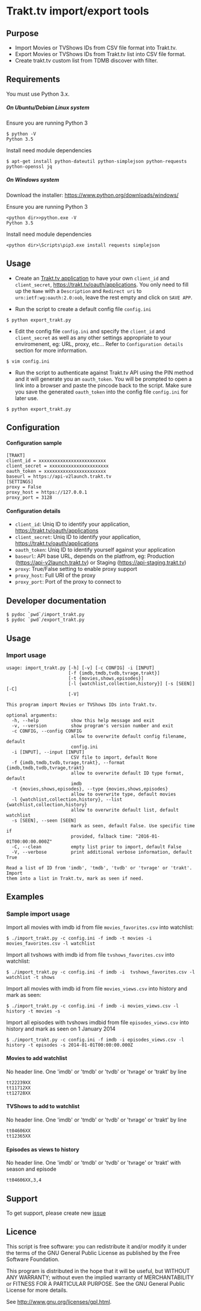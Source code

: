 # Trakt.tv import/export tools

## Purpose

 * Import Movies or TVShows IDs from CSV file format into Trakt.tv.
 * Export Movies or TVShows IDs from Trakt.tv list into CSV file format.
 * Create trakt.tv custom list from TDMB discover with filter.

## Requirements

You must use Python 3.x.

##### On Ubuntu/Debian Linux system

Ensure you are running Python 3
```
$ python -V
Python 3.5
```

Install need module dependencies

```
$ apt-get install python-dateutil python-simplejson python-requests python-openssl jq
```

##### On Windows system

 Download the installer: https://www.python.org/downloads/windows/

 Ensure you are running Python 3
```
<python dir>>python.exe -V
Python 3.5
```

 Install need module dependencies

```
<python dir>\Scripts\pip3.exe install requests simplejson
```

## Usage

* Create an [Trakt.tv application](https://trakt.tv/oauth/applications) to have your own ``client_id`` and ``client_secret``, https://trakt.tv/oauth/applications.
You only need to fill up the ``Name`` with a ``Description`` and ``Redirect uri`` to `urn:ietf:wg:oauth:2.0:oob`, leave the rest empty and click on ``SAVE APP``.

* Run the script to create a default config file ``config.ini``

```
$ python export_trakt.py
```

* Edit the config file ``config.ini`` and specify the ``client_id`` and ``client_secret`` as well as any other settings appropriate to your enviromenent, eg: URL, proxy, etc...
Refer to ``Configuration details`` section for more information.

```
$ vim config.ini
```

* Run the script to authenticate against Trakt.tv API using the PIN method and it will generate you an ``oauth_token``.
You will be prompted to open a link into a browser and paste the pincode back to the script. 
Make sure you save the generated ``oauth_token`` into the config file ``config.ini`` for later use.

```
$ python export_trakt.py
```

## Configuration

#### Configuration sample

```text
[TRAKT]
client_id = xxxxxxxxxxxxxxxxxxxxxxxxx
client_secret = xxxxxxxxxxxxxxxxxxxxxx
oauth_token = xxxxxxxxxxxxxxxxxxxxxxx
baseurl = https://api-v2launch.trakt.tv
[SETTINGS]
proxy = False
proxy_host = https://127.0.0.1
proxy_port = 3128
```

#### Configuration details

 * ``client_id``: Uniq ID to identify your application, https://trakt.tv/oauth/applications
 * ``client_secret``: Uniq ID to identify your application, https://trakt.tv/oauth/applications
 * ``oauth_token``: Uniq ID to identify yourself against your application
 * ``baseurl``: API base URL, depends on the platfrom, eg: Production (https://api-v2launch.trakt.tv) or Staging (https://api-staging.trakt.tv)
 * ``proxy``: True/False setting to enable proxy support
 * ``proxy_host``: Full URI of the proxy
 * ``proxy_port``: Port of the proxy to connect to

## Developer documentation

```
$ pydoc `pwd`/import_trakt.py
$ pydoc `pwd`/export_trakt.py
```

## Usage 
### Import usage

```text
usage: import_trakt.py [-h] [-v] [-c CONFIG] -i [INPUT]
                       [-f {imdb,tmdb,tvdb,tvrage,trakt}]
                       [-t {movies,shows,episodes}]
                       [-l {watchlist,collection,history}] [-s [SEEN]] [-C]
                       [-V]

This program import Movies or TVShows IDs into Trakt.tv.

optional arguments:
  -h, --help            show this help message and exit
  -v, --version         show program's version number and exit
  -c CONFIG, --config CONFIG
                        allow to overwrite default config filename, default
                        config.ini
  -i [INPUT], --input [INPUT]
                        CSV file to import, default None
  -f {imdb,tmdb,tvdb,tvrage,trakt}, --format {imdb,tmdb,tvdb,tvrage,trakt}
                        allow to overwrite default ID type format, default
                        imdb
  -t {movies,shows,episodes}, --type {movies,shows,episodes}
                        allow to overwrite type, default movies
  -l {watchlist,collection,history}, --list {watchlist,collection,history}
                        allow to overwrite default list, default watchlist
  -s [SEEN], --seen [SEEN]
                        mark as seen, default False. Use specific time if
                        provided, falback time: "2016-01-01T00:00:00.000Z"
  -C, --clean           empty list prior to import, default False
  -V, --verbose         print additional verbose information, default True

Read a list of ID from 'imdb', 'tmdb', 'tvdb' or 'tvrage' or 'trakt'. Import
them into a list in Trakt.tv, mark as seen if need.
```

## Examples

### Sample import usage

Import all movies with imdb id from file ``movies_favorites.csv`` into watchlist:

	$ ./import_trakt.py -c config.ini -f imdb -t movies -i movies_favorites.csv -l watchlist

Import all tvshows with imdb id from file ``tvshows_favorites.csv`` into watchlist:

	$ ./import_trakt.py -c config.ini -f imdb -i  tvshows_favorites.csv -l watchlist -t shows

Import all movies with imdb id from file ``movies_views.csv`` into history and mark as seen:

	$ ./import_trakt.py -c config.ini -f imdb -i movies_views.csv -l history -t movies -s

Import all episodes with tvshows imdbid from file ``episodes_views.csv`` into history and mark as seen on 1 January 2014

	$ ./import_trakt.py -c config.ini -f imdb -i episodes_views.csv -l history -t episodes -s 2014-01-01T00:00:00.000Z

#### Movies to add watchlist
No header line.
One 'imdb' or 'tmdb' or 'tvdb' or 'tvrage' or 'trakt' by line
```
tt22239XX
tt11712XX
tt12728XX
```

#### TVShows to add to watchlist
No header line.
One 'imdb' or 'tmdb' or 'tvdb' or 'tvrage' or 'trakt' by line
```
tt04606XX
tt12365XX
```

#### Episodes as views to history
No header line.
One 'imdb' or 'tmdb' or 'tvdb' or 'tvrage' or 'trakt' with season and episode
```
tt04606XX,3,4
```

## Support

To get support, please create new [issue](https://github.com/xbgmsharp/trakt/issues)

## Licence

This script is free software:  you can redistribute it and/or  modify  it under  the  terms  of the  GNU  General  Public License  as published by the Free Software Foundation.

This program is distributed in the hope  that it will be  useful, but WITHOUT ANY WARRANTY; without even the  implied warranty of MERCHANTABILITY or FITNESS FOR A PARTICULAR PURPOSE. See the GNU General Public License for more details.

See <http://www.gnu.org/licenses/gpl.html>.
